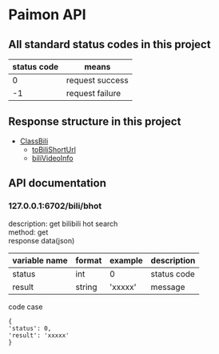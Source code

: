 # Paimon API  

## All standard status codes in this project  

| status code   | means                 |
|---------------|-----------------------|
|0              |request success        |
|-1             |request failure        |

## Response structure in this project

- [ClassBili](/ClassBili.py)
    - [toBiliShortUrl](/ClassBili.py#L28)
    - [biliVideoInfo](/ClassBili.py#)


## API documentation

### 127.0.0.1:6702/bili/bhot  
description: get bilibili hot search  
method: get  
response data(json)  

|variable name|format|example|description|
|----------|-----------|---------|-----|
|status|int|0|status code|
|result|string|'xxxxx'|message|

code case
```
{
'status': 0,
'result': 'xxxxx'
}
```

